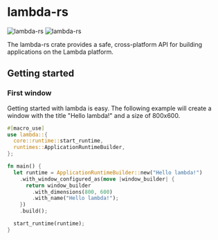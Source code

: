 # lambda-rs
![lambda-rs](https://img.shields.io/crates/d/lambda-rs)
![lambda-rs](https://img.shields.io/crates/v/lambda-rs)

The lambda-rs crate provides a safe, cross-platform API for building applications on the Lambda platform.

## Getting started
### First window
Getting started with lambda is easy. The following example will create a window with the title "Hello lambda!" and a size of 800x600.
```rust
#[macro_use]
use lambda::{
  core::runtime::start_runtime,
  runtimes::ApplicationRuntimeBuilder,
};

fn main() {
  let runtime = ApplicationRuntimeBuilder::new("Hello lambda!")
    .with_window_configured_as(move |window_builder| {
      return window_builder
        .with_dimensions(800, 600)
        .with_name("Hello lambda!");
    })
    .build();

  start_runtime(runtime);
}
```
